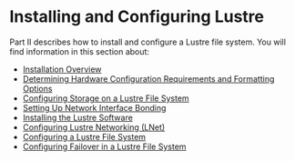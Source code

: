 # Installing and Configuring Lustre

Part II describes how to install and configure a Lustre file system. You will find information in this section about:

- [Installation Overview](02.01-Installation%20Overview.md)
- [Determining Hardware Configuration Requirements and Formatting Options](02.02-Determining%20Hardware%20Configuration%20Requirements%20and%20Formatting%20Options.md)
- [Configuring Storage on a Lustre File System](02.03-Configuring%20Storage%20on%20a%20Lustre%20File%20System.md)
- [Setting Up Network Interface Bonding](02.04-Setting%20Up%20Network%20Interface%20Bonding.md)
- [Installing the Lustre Software](02.05-Installing%20the%20Lustre%20Software.md)
- [Configuring Lustre Networking (LNet)](02.06-Configuring%20Lustre%20Networking%20(LNet).md)
- [Configuring a Lustre File System](02.07-Configuring%20a%20Lustre%20File%20System.md)
- [Configuring Failover in a Lustre File System](02.08-Configuring%20Failover%20in%20a%20Lustre%20File%20System.md)

